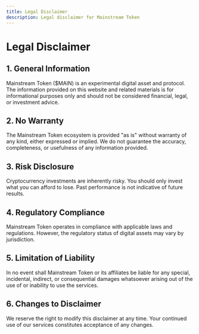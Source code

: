 ```yaml
---
title: Legal Disclaimer
description: Legal disclaimer for Mainstream Token
---
```


# Legal Disclaimer

## 1. General Information

Mainstream Token ($MAIN) is an experimental digital asset and protocol. The information provided on this website and related materials is for informational purposes only and should not be considered financial, legal, or investment advice.

## 2. No Warranty

The Mainstream Token ecosystem is provided "as is" without warranty of any kind, either expressed or implied. We do not guarantee the accuracy, completeness, or usefulness of any information provided.

## 3. Risk Disclosure

Cryptocurrency investments are inherently risky. You should only invest what you can afford to lose. Past performance is not indicative of future results.

## 4. Regulatory Compliance

Mainstream Token operates in compliance with applicable laws and regulations. However, the regulatory status of digital assets may vary by jurisdiction.

## 5. Limitation of Liability

In no event shall Mainstream Token or its affiliates be liable for any special, incidental, indirect, or consequential damages whatsoever arising out of the use of or inability to use the services.

## 6. Changes to Disclaimer

We reserve the right to modify this disclaimer at any time. Your continued use of our services constitutes acceptance of any changes.
